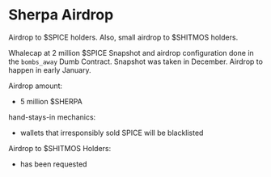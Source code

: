# Sherpa Airdrop

Airdrop to $SPICE holders.
Also, small airdrop to $SHITMOS holders.

Whalecap at 2 million $SPICE
Snapshot and airdrop configuration done in the `bombs_away` Dumb Contract.
Snapshot was taken in December.
Airdrop to happen in early January.

Airdrop amount:
- 5 million $SHERPA

hand-stays-in mechanics:
- wallets that irresponsibly sold SPICE will be blacklisted

Airdrop to $SHITMOS Holders:
- has been requested
